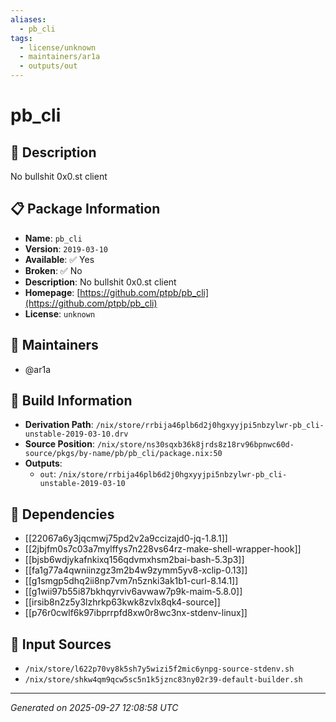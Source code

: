 ```yaml
---
aliases:
  - pb_cli
tags:
  - license/unknown
  - maintainers/ar1a
  - outputs/out
---
```


# pb_cli

## 📝 Description

No bullshit 0x0.st client

## 📋 Package Information

- **Name**: `pb_cli`
- **Version**: `2019-03-10`
- **Available**: ✅ Yes
- **Broken**: ✅ No
- **Description**: No bullshit 0x0.st client
- **Homepage**: [https://github.com/ptpb/pb_cli](https://github.com/ptpb/pb_cli)
- **License**: `unknown`
## 👥 Maintainers

- @ar1a


## 🔧 Build Information

- **Derivation Path**: `/nix/store/rrbija46plb6d2j0hgxyyjpi5nbzylwr-pb_cli-unstable-2019-03-10.drv`
- **Source Position**: `/nix/store/ns30sqxb36k8jrds8z18rv96bpnwc60d-source/pkgs/by-name/pb/pb_cli/package.nix:50`
- **Outputs**:
  - `out`:  `/nix/store/rrbija46plb6d2j0hgxyyjpi5nbzylwr-pb_cli-unstable-2019-03-10`

## 🔗 Dependencies

- [[22067a6y3jqcmwj75pd2v2a9ccizajd0-jq-1.8.1]]
- [[2jbjfm0s7c03a7mylffys7n228vs64rz-make-shell-wrapper-hook]]
- [[bjsb6wdjykafnkixq156qdvmxhsm2bai-bash-5.3p3]]
- [[fa1g77a4qwniinzgz3m2b4w9zymm5yv8-xclip-0.13]]
- [[g1smgp5dhq2ii8np7vm7n5znki3ak1b1-curl-8.14.1]]
- [[g1wii97b55i87bkhqyrviv6avwaw7p9k-maim-5.8.0]]
- [[irsib8n2z5y3lzhrkp63kwk8zvlx8qk4-source]]
- [[p76r0cwlf6k97ibprrpfd8xw0r8wc3nx-stdenv-linux]]

## 📁 Input Sources

- `/nix/store/l622p70vy8k5sh7y5wizi5f2mic6ynpg-source-stdenv.sh`
- `/nix/store/shkw4qm9qcw5sc5n1k5jznc83ny02r39-default-builder.sh`

---
*Generated on 2025-09-27 12:08:58 UTC*

